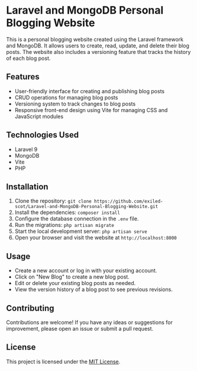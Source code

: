 # Laravel and MongoDB Personal Blogging Website

This is a personal blogging website created using the Laravel framework and MongoDB. It allows users to create, read, update, and delete their blog posts. The website also includes a versioning feature that tracks the history of each blog post.

## Features

- User-friendly interface for creating and publishing blog posts
- CRUD operations for managing blog posts
- Versioning system to track changes to blog posts
- Responsive front-end design using Vite for managing CSS and JavaScript modules

## Technologies Used

- Laravel 9
- MongoDB
- Vite
- PHP

## Installation

1. Clone the repository: `git clone https://github.com/exiled-scot/Laravel-and-MongoDB-Personal-Blogging-Website.git`
2. Install the dependencies: `composer install`
3. Configure the database connection in the `.env` file.
4. Run the migrations: `php artisan migrate`
5. Start the local development server: `php artisan serve`
6. Open your browser and visit the website at `http://localhost:8000`

## Usage

- Create a new account or log in with your existing account.
- Click on "New Blog" to create a new blog post.
- Edit or delete your existing blog posts as needed.
- View the version history of a blog post to see previous revisions.

## Contributing

Contributions are welcome! If you have any ideas or suggestions for improvement, please open an issue or submit a pull request.

## License

This project is licensed under the [MIT License](https://opensource.org/licenses/MIT).


